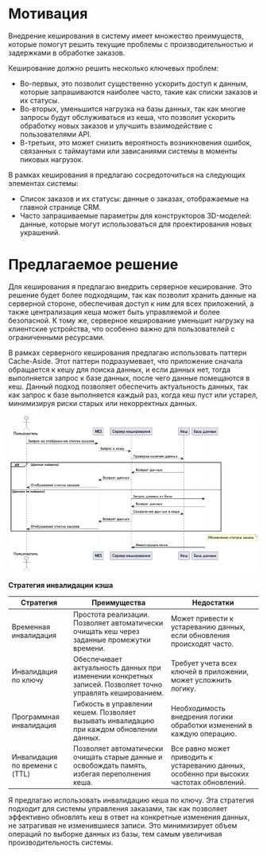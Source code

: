 # Мотивация

Внедрение кеширования в систему имеет множество преимуществ, которые помогут решить текущие проблемы с производительностью и задержками в обработке заказов.

Кеширование должно решить несколько ключевых проблем:
- Во-первых, это позволит существенно ускорить доступ к данным, которые запрашиваются наиболее часто, такие как списки заказов и их статусы. 
- Во-вторых, уменьшится нагрузка на базы данных, так как многие запросы будут обслуживаться из кеша, что позволит ускорить обработку новых заказов и улучшить взаимодействие с пользователями API. 
- В-третьих, это может снизить вероятность возникновения ошибок, связанных с таймаутами или зависаниями системы в моменты пиковых нагрузок.

В рамках кеширования я предлагаю сосредоточиться на следующих элементах системы:

- Список заказов и их статусы: данные о заказах, отображаемые на главной странице CRM. 
- Часто запрашиваемые параметры для конструкторов 3D-моделей: данные, которые могут использоваться для проектирования новых украшений.

# Предлагаемое решение

Для кеширования я предлагаю внедрить серверное кеширование. Это решение будет более подходящим, так как позволит хранить данные на серверной стороне, обеспечивая доступ к ним для всех приложений, а также централизация кеша может быть управляемой и более безопасной. К тому же, серверное кеширование уменьшит нагрузку на клиентские устройства, что особенно важно для пользователей с ограниченными ресурсами.

В рамках серверного кеширования предлагаю использовать паттерн Cache-Aside. Этот паттерн подразумевает, что приложение сначала обращается к кешу для поиска данных, и если данных нет, тогда выполняется запрос к базе данных, после чего данные помещаются в кеш. Данный подход позволяет обеспечить актуальность данных, так как запрос к базе выполняется каждый раз, когда кеш пуст или устарел, минимизируя риски старых или некорректных данных. 


![d](/Exc5/diagram-2915796844476614712.png)

**Стратегия инвалидации кэша**

| Стратегия | Преимущества                                                                                               | Недостатки |
|----------|------------------------------------------------------------------------------------------------------------|----------|
| Временная инвалидация | Простота реализации. Позволяет автоматически очищать кеш через заданные промежутки времени.                | Может привести к устареванию данных, если обновления происходят часто. |
|Инвалидация по ключу | Обеспечивает актуальность данных при изменении конкретных записей. Позволяет точно управлять кешированием. | Требует учета всех ключей в приложении, может усложнить логику. | 
|Программная инвалидация | Гибкость в управлении кешем. Позволяет вызывать инвалидацию при каждом обновлении данных.                  | Необходимость внедрения логики обработки изменений в каждую операцию. |
| Инвалидация по времени с \(TTL\) | Позволяет автоматически очищать старые данные и освобождать память, избегая переполнения кеша.	            | Все равно может приводить к устареванию данных, особенно при высоких частотах обновлений.|

Я предлагаю использовать инвалидацию кеша по ключу. Эта стратегия подходит для системы управления заказами, так как позволяет эффективно обновлять кеш в ответ на конкретные изменения данных, не затрагивая не изменившиеся записи. Это минимизирует объем операций по выборке данных из базы, тем самым увеличивая производительность системы.